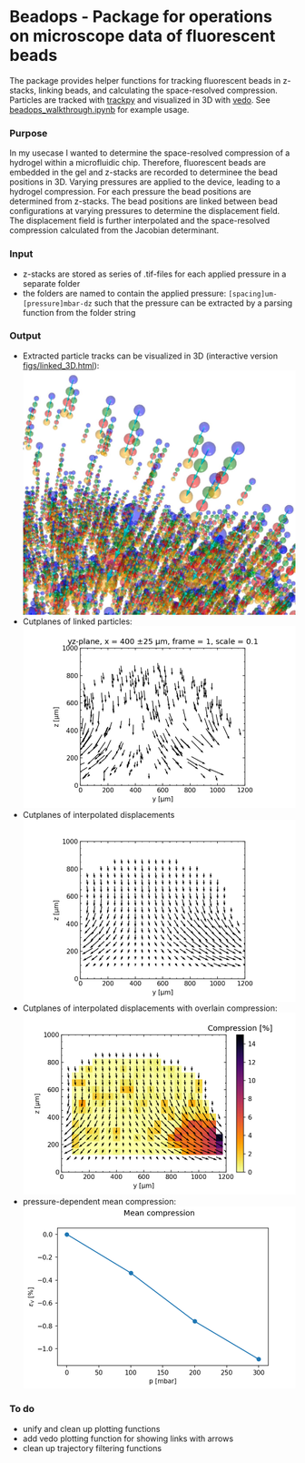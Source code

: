 # Beadops - Package for operations on microscope data of fluorescent beads

The package provides helper functions for tracking fluorescent beads in z-stacks, linking beads, and calculating the space-resolved compression.
Particles are tracked with [trackpy](https://github.com/soft-matter/trackpy) and visualized in 3D with [vedo](https://github.com/marcomusy/vedo).
See [beadops_walkthrough.ipynb](beadops_walkthrough.ipynb) for example usage.

### Purpose

In my usecase I wanted to determine the space-resolved compression of a hydrogel within a microfluidic chip. Therefore, fluorescent beads are embedded in the gel and z-stacks are recorded to determinee the bead positions in 3D. Varying pressures are applied to the device, leading to a hydrogel compression. For each pressure the bead positions are determined from z-stacks. The bead positions are linked between bead configurations at varying pressures to determine the displacement field. The displacement field is further interpolated and the space-resolved compression calculated from the Jacobian determinant.


### Input

- z-stacks are stored as series of .tif-files for each applied pressure in a separate folder
- the folders are named to contain the applied pressure: `[spacing]um-[pressure]mbar-dz` such that the pressure can be extracted by a parsing function from the folder string

### Output

- Extracted particle tracks can be visualized in 3D (interactive version [figs/linked_3D.html](https://htmlpreview.github.io/?https://raw.githubusercontent.com/ilorevilo/beadops/master/figs/linked_3D.html)):
	![](figs/linked_3D.jpg)
- Cutplanes of linked particles:
	![](figs/yz_x400_f1.png)
- Cutplanes of interpolated displacements
	![](figs/yz_x400_f1-int.png)
- Cutplanes of interpolated displacements with overlain compression:
	![](figs/yz_x400_f1-int-comp.png)
- pressure-dependent mean compression:
	![](figs/mean_comp.png)

### To do
- unify and clean up plotting functions
- add vedo plotting function for showing links with arrows
- clean up trajectory filtering functions